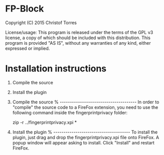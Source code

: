 # FP-Block

Copyright (C) 2015 Christof Torres

License/usage:
This program is released under the terms of the GPL v3 license, a copy of which should be included with this distribution.
This program is provided "AS IS", without any warranties of any kind, either expressed or implied.

Installation instructions
=========================

1. Compile the source
2. Install the plugin


1. Compile the source
% --------------------------------------
In order to "compile" the source code to a FireFox extension, you need to
use the following command inside the fingerprintprivacy folder:

	zip -r ../fingerprintprivacy.xpi *

2. Install the plugin
% --------------------------------------
To install the plugin, just drag and drop the fingerprintprivacy.xpi
file onto FireFox. A popup window will appear asking to install. Click
"Install" and restart FireFox.
